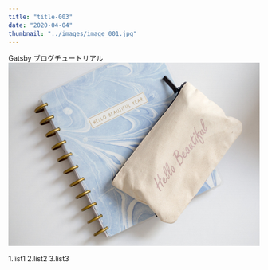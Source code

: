 ```yaml
---
title: "title-003"
date: "2020-04-04"
thumbnail: "../images/image_001.jpg"
---
```


Gatsby ブログチュートリアル
![Sample](../images/image_001.jpg)

1.list1
2.list2
3.list3
